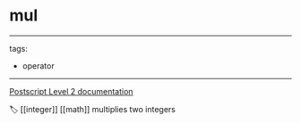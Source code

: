 # mul

---
tags:

- operator

---

[Postscript Level 2 documentation](https://hepunx.rl.ac.uk/~adye/psdocs/ref/PSL2m.html#mul)

🏷️ [[integer]] [[math]]
multiplies two integers
